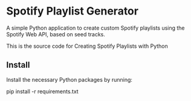# Spotify Playlist Generator
A simple Python application to create custom Spotify playlists using the Spotify Web API, based on seed tracks.

This is the source code for Creating Spotify Playlists with Python 

## Install
Install the necessary Python packages by running:

pip install -r requirements.txt




